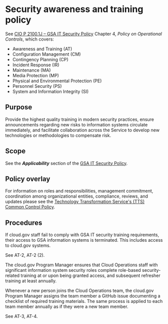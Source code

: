 # Security awareness and training policy

See [CIO P 2100.1J – GSA IT Security Policy](http://www.gsa.gov/portal/mediaId/129634/fileName/CIO_21001J_CHGE_1_GSA_Information_Technology_(IT)_Security_Policy_(Posted_Version_4-28-2016).action) Chapter 4, _Policy on Operational Controls_, which covers:

* Awareness and Training (AT)
* Configuration Management (CM)
* Contingency Planning (CP)
* Incident Response (IR)
* Maintenance (MA)
* Media Protection (MP)
* Physical and Environmental Protection (PE)
* Personnel Security (PS)
* System and Information Integrity (SI)

## Purpose

Provide the highest quality training in modern security practices, ensure announcements regarding new risks to information systems circulate immediately, and facilitate collaboration across the Service to develop new technologies or methodologies to compensate risk. 

## Scope

See the **_Applicability_** section of the [GSA IT Security Policy](http://www.gsa.gov/portal/mediaId/129634/fileName/CIO_21001J_CHGE_1_GSA_Information_Technology_(IT)_Security_Policy_(Posted_Version_4-28-2016).action).

## Policy overlay

For information on roles and responsibilities, management commitment, coordination among organizational entities, compliance, reviews, and updates please see the [Technology Transformation Service's (TTS) Common Control Policy](https://github.com/18F/compliance-docs/blob/master/TTS-Common-Control-Policy.md).

## Procedures

If cloud.gov staff fail to comply with GSA IT security training requirements, their access to GSA information systems is terminated. This includes access to cloud.gov systems.

See AT-2, AT-2 (2).

The cloud.gov Program Manager ensures that Cloud Operations staff with significant information system security roles complete role-based security-related training at or upon being granted access, and subsequent refresher training at least annually.

Whenever a new person joins the Cloud Operations team, the cloud.gov Program Manager assigns the team member a GitHub issue documenting a checklist of required training materials. The same process is applied to each team member annually as if they were a new team member.See AT-3, AT-4.